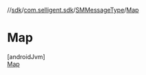 //[sdk](../../../../index.md)/[com.selligent.sdk](../../index.md)/[SMMessageType](../index.md)/[Map](index.md)

# Map

[androidJvm]\
[Map](index.md)
